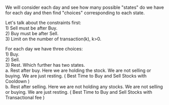 We will consider each day and see how many possible "states" do we have for each day and then find "choices" corresponding to each state.

Let's talk about the constraints first: <br />
        1) Sell must be after Buy.<br />
        2) Buy must be after Sell.<br />
        3) Limit on the number of transaction(k), k>0.<br />


For each day we have three choices: <br />
        1) Buy.<br />
        2) Sell.<br />
        3) Rest. Which further has two states. <br />
                a. Rest after buy. Here we are holding the stock. We are not selling or buying. We are just resting. ( Best Time to Buy and Sell Stocks with Cooldown ) <br />
                b. Rest after selling. Here we are not holding any stocks. We are not selling or buying. We are just resting. ( Best Time to Buy and Sell Stocks with Transactional fee )